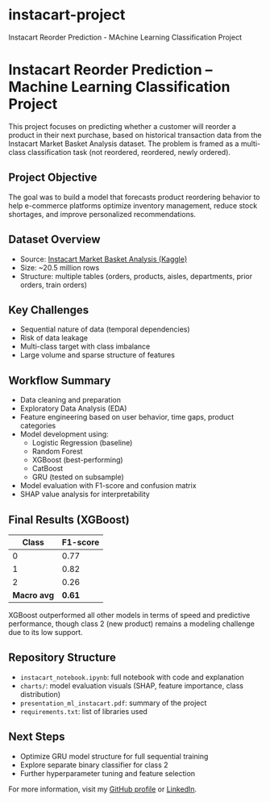 # instacart-project
Instacart Reorder Prediction - MAchine Learning Classification Project

# Instacart Reorder Prediction – Machine Learning Classification Project

This project focuses on predicting whether a customer will reorder a product in their next purchase, based on historical transaction data from the Instacart Market Basket Analysis dataset. The problem is framed as a multi-class classification task (not reordered, reordered, newly ordered).

## Project Objective

The goal was to build a model that forecasts product reordering behavior to help e-commerce platforms optimize inventory management, reduce stock shortages, and improve personalized recommendations.

## Dataset Overview

- Source: [Instacart Market Basket Analysis (Kaggle)](https://www.kaggle.com/competitions/instacart-market-basket-analysis)
- Size: ~20.5 million rows
- Structure: multiple tables (orders, products, aisles, departments, prior orders, train orders)

## Key Challenges

- Sequential nature of data (temporal dependencies)
- Risk of data leakage
- Multi-class target with class imbalance
- Large volume and sparse structure of features

## Workflow Summary

- Data cleaning and preparation
- Exploratory Data Analysis (EDA)
- Feature engineering based on user behavior, time gaps, product categories
- Model development using:
  - Logistic Regression (baseline)
  - Random Forest
  - XGBoost (best-performing)
  - CatBoost
  - GRU (tested on subsample)
- Model evaluation with F1-score and confusion matrix
- SHAP value analysis for interpretability

## Final Results (XGBoost)

| Class | F1-score |
|-------|----------|
| 0     | 0.77     |
| 1     | 0.82     |
| 2     | 0.26     |
| **Macro avg** | **0.61** |

XGBoost outperformed all other models in terms of speed and predictive performance, though class 2 (new product) remains a modeling challenge due to its low support.

## Repository Structure

- `instacart_notebook.ipynb`: full notebook with code and explanation
- `charts/`: model evaluation visuals (SHAP, feature importance, class distribution)
- `presentation_ml_instacart.pdf`: summary of the project
- `requirements.txt`: list of libraries used

## Next Steps

- Optimize GRU model structure for full sequential training
- Explore separate binary classifier for class 2
- Further hyperparameter tuning and feature selection

For more information, visit my [GitHub profile](https://github.com/karinablk) or [LinkedIn](https://www.linkedin.com/in/karina-oborska-balkowiec/).
